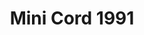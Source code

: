 ---
    title: Mini Cord 1991
    slug: Mini-Cord-1991
    description:
    code: Mini-Cord-1991
    image: https://cmdiy-archive.s3.us-east-1.amazonaws.com/adverts/images/Mini+Cord+1991.jpeg
    download: https://cmdiy-archive.s3.us-east-1.amazonaws.com/adverts/documents/Mini+Cord+1991.pdf
---